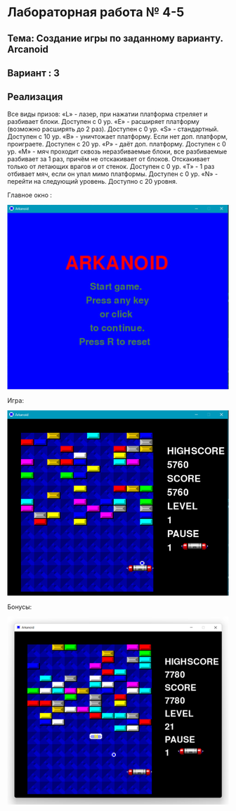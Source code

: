 # Лабораторная работа № 4-5

## Тема: Создание игры по заданному варианту. Arcanoid

## Вариант : 3

## Реализация

Все виды призов:
    «L» - лазер, при нажатии платформа стреляет и разбивает блоки. Доступен с 0 ур.
    «E» - расширяет платформу (возможно расширять до 2 раз). Доступен с 0 ур.
    «S» - стандартный. Доступен с 10 ур.
    «B» - уничтожает платформу. Если нет доп. платформ, проиграете. Доступен с 20 ур.
    «P» - даёт доп. платформу. Доступен с 0 ур.
    «M» - мяч проходит сквозь неразбиваемые блоки, все разбиваемые разбивает за 1 раз, причём не отскакивает от блоков. Отскакивает только от летающих врагов и от стенок. Доступен с 0 ур.
    «T» - 1 раз отбивает мяч, если он упал мимо платформы. Доступен с 0 ур.
    «N» - перейти на следующий уровень. Доступно с 20 уровня.

Главное окно :

   ![nonlin](image/fone.png)

Игра:

   ![nonlin](image/game.png)

Бонусы:

   ![nonlin](image/bonus.png)